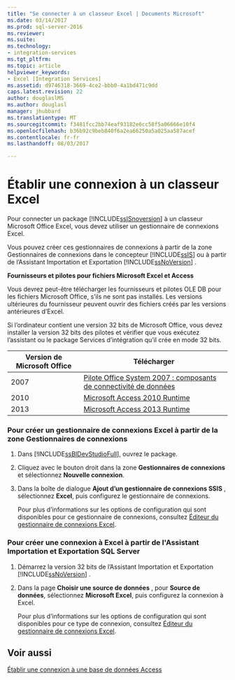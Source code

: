 ```yaml
---
title: "Se connecter à un classeur Excel | Documents Microsoft"
ms.date: 03/14/2017
ms.prod: sql-server-2016
ms.reviewer: 
ms.suite: 
ms.technology:
- integration-services
ms.tgt_pltfrm: 
ms.topic: article
helpviewer_keywords:
- Excel [Integration Services]
ms.assetid: d9746318-3669-4ce2-bbb0-4a1bd471c9dd
caps.latest.revision: 22
author: douglaslMS
ms.author: douglasl
manager: jhubbard
ms.translationtype: MT
ms.sourcegitcommit: f3481fcc2bb74eaf93182e6cc58f5a06666e10f4
ms.openlocfilehash: b36b92c9beb840f6a2ea66250a5a025aa587acef
ms.contentlocale: fr-fr
ms.lasthandoff: 08/03/2017

---
```

# <a name="connect-to-an-excel-workbook"></a>Établir une connexion à un classeur Excel
  Pour connecter un package [!INCLUDE[ssISnoversion](../../includes/ssisnoversion-md.md)] à un classeur Microsoft Office Excel, vous devez utiliser un gestionnaire de connexions Excel.  
  
 Vous pouvez créer ces gestionnaires de connexions à partir de la zone Gestionnaires de connexions dans le concepteur [!INCLUDE[ssIS](../../includes/ssis-md.md)] ou à partir de l’Assistant Importation et Exportation [!INCLUDE[ssNoVersion](../../includes/ssnoversion-md.md)] .  
  
 **Fournisseurs et pilotes pour fichiers Microsoft Excel et Access**  
  
 Vous devrez peut-être télécharger les fournisseurs et pilotes OLE DB pour les fichiers Microsoft Office, s’ils ne sont pas installés. Les versions ultérieures du fournisseur peuvent ouvrir des fichiers créés par les versions antérieures d’Excel.  
  
 Si l’ordinateur contient une version 32 bits de Microsoft Office, vous devez installer la version 32 bits des pilotes et vérifier que vous exécutez l’assistant ou le package Services d’intégration qu’il crée en mode 32 bits.  
  
|Version de Microsoft Office|Télécharger|  
|------------------------------|--------------|  
|2007|[Pilote Office System 2007 : composants de connectivité de données](https://www.microsoft.com/en-us/download/details.aspx?id=23734)|  
|2010|[Microsoft Access 2010 Runtime](https://www.microsoft.com/en-us/download/details.aspx?id=10910)|  
|2013|[Microsoft Access 2013 Runtime](http://www.microsoft.com/en-us/download/details.aspx?id=39358)|  
  
### <a name="to-create-an-excel-connection-manager-from-the-connection-managers-area"></a>Pour créer un gestionnaire de connexions Excel à partir de la zone Gestionnaires de connexions  
  
1.  Dans [!INCLUDE[ssBIDevStudioFull](../../includes/ssbidevstudiofull-md.md)], ouvrez le package.  
  
2.  Cliquez avec le bouton droit dans la zone **Gestionnaires de connexions** et sélectionnez **Nouvelle connexion**.  
  
3.  Dans la boîte de dialogue **Ajout d’un gestionnaire de connexions SSIS** , sélectionnez **Excel**, puis configurez le gestionnaire de connexions.  
  
     Pour plus d’informations sur les options de configuration qui sont disponibles pour ce gestionnaire de connexions, consultez [Éditeur du gestionnaire de connexions Excel](../../integration-services/connection-manager/excel-connection-manager-editor.md).  
  
### <a name="to-create-an-excel-connection-from-the-sql-server-import-and-export-wizard"></a>Pour créer une connexion à Excel à partir de l'Assistant Importation et Exportation SQL Server  
  
1.  Démarrez la version 32 bits de l’Assistant Importation et Exportation [!INCLUDE[ssNoVersion](../../includes/ssnoversion-md.md)] .  
  
2.  Dans la page **Choisir une source de données** , pour **Source de données**, sélectionnez **Microsoft Excel**, puis configurez la connexion à Excel.  
  
     Pour plus d’informations sur les options de configuration qui sont disponibles pour ce type de connexion, consultez [Éditeur du gestionnaire de connexions Excel](../../integration-services/connection-manager/excel-connection-manager-editor.md).  
  
## <a name="see-also"></a>Voir aussi  
 [Établir une connexion à une base de données Access](../../integration-services/connection-manager/connect-to-an-access-database.md)  
  
  
